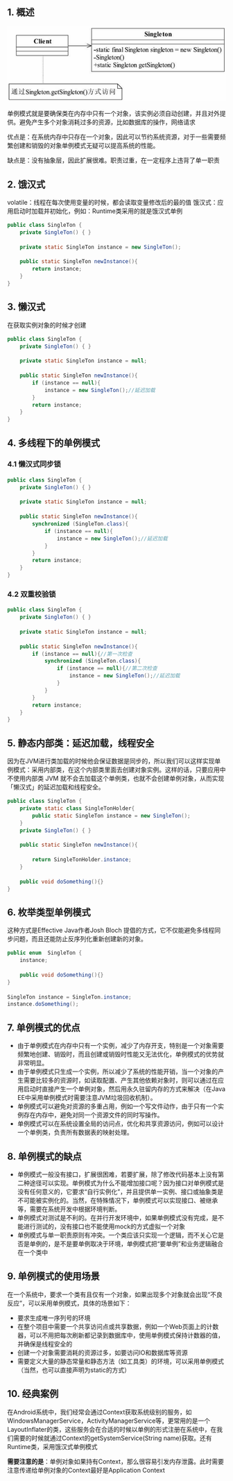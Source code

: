 ## 1. 概述
![](../assets/singleton)

单例模式就是要确保类在内存中只有一个对象，该实例必须自动创建，并且对外提供。避免产生多个对象消耗过多的资源，比如数据库的操作，网络请求

优点是：在系统内存中只存在一个对象，因此可以节约系统资源，对于一些需要频繁创建和销毁的对象单例模式无疑可以提高系统的性能。

缺点是：没有抽象层，因此扩展很难。职责过重，在一定程序上违背了单一职责
## 2. 饿汉式
volatile：线程在每次使用变量的时候，都会读取变量修改后的最的值
饿汉式：应用启动时加载并初始化，例如：Runtime类采用的就是饿汉式单例

```java
public class SingleTon {
    private SingleTon() { }

    private static SingleTon instance = new SingleTon();

    public static SingleTon newInstance(){
        return instance;
    }
}

```
## 3. 懒汉式
在获取实例对象的时候才创建

```java
public class SingleTon {
    private SingleTon() { }

    private static SingleTon instance = null;

    public static SingleTon newInstance(){
        if (instance == null){
            instance = new SingleTon();//延迟加载
        }
        return instance;
    }
}
```

## 4. 多线程下的单例模式
### 4.1 懒汉式同步锁

```java
public class SingleTon {
    private SingleTon() { }

    private static SingleTon instance = null;

    public static SingleTon newInstance(){
        synchronized (SingleTon.class){
            if (instance == null){
                instance = new SingleTon();//延迟加载
            }
        }
        return instance;
    }
}
```

### 4.2 双重校验锁

```java
public class SingleTon {
    private SingleTon() { }

    private static SingleTon instance = null;

    public static SingleTon newInstance(){
        if (instance == null){//第一次检查
            synchronized (SingleTon.class){
                if (instance == null){//第二次检查
                    instance = new SingleTon();//延迟加载
                }
            }
        }
        return instance;
    }
}
```

## 5. 静态内部类：延迟加载，线程安全
因为在JVM进行类加载的时候他会保证数据是同步的，所以我们可以这样实现单例模式：采用内部类，在这个内部类里面去创建对象实例。这样的话，只要应用中不使用内部类 JVM 就不会去加载这个单例类，也就不会创建单例对象，从而实现「懒汉式」的延迟加载和线程安全。

```java
public class SingleTon {
    private static class SingleTonHolder{
        public static SingleTon instance = new SingleTon();
    }
    private SingleTon() { }

    public static SingleTon newInstance(){

        return SingleTonHolder.instance;
    }

    public void doSomething(){}
}
```

## 6. 枚举类型单例模式
这种方式是Effective Java作者Josh Bloch 提倡的方式，它不仅能避免多线程同步问题，而且还能防止反序列化重新创建新的对象。

```java
public enum  SingleTon {
    instance;

    public void doSomething(){}
}

SingleTon instance = SingleTon.instance;
instance.doSomething();
```
## 7. 单例模式的优点

- 由于单例模式在内存中只有一个实例，减少了内存开支，特别是一个对象需要频繁地创建、销毁时，而且创建或销毁时性能又无法优化，单例模式的优势就非常明显。
- 由于单例模式只生成一个实例，所以减少了系统的性能开销，当一个对象的产生需要比较多的资源时，如读取配置、产生其他依赖对象时，则可以通过在应用启动时直接产生一个单例对象，然后用永久驻留内存的方式来解决（在Java EE中采用单例模式时需要注意JVM垃圾回收机制）。
- 单例模式可以避免对资源的多重占用，例如一个写文件动作，由于只有一个实例存在内存中，避免对同一个资源文件的同时写操作。
- 单例模式可以在系统设置全局的访问点，优化和共享资源访问，例如可以设计一个单例类，负责所有数据表的映射处理。

## 8. 单例模式的缺点
- 单例模式一般没有接口，扩展很困难，若要扩展，除了修改代码基本上没有第二种途径可以实现。单例模式为什么不能增加接口呢？因为接口对单例模式是没有任何意义的，它要求“自行实例化”，并且提供单一实例、接口或抽象类是不可能被实例化的。当然，在特殊情况下，单例模式可以实现接口、被继承等，需要在系统开发中根据环境判断。
- 单例模式对测试是不利的。在并行开发环境中，如果单例模式没有完成，是不能进行测试的，没有接口也不能使用mock的方式虚拟一个对象
- 单例模式与单一职责原则有冲突。一个类应该只实现一个逻辑，而不关心它是否是单例的，是不是要单例取决于环境，单例模式把“要单例”和业务逻辑融合在一个类中

## 9. 单例模式的使用场景

在一个系统中，要求一个类有且仅有一个对象，如果出现多个对象就会出现“不良反应”，可以采用单例模式，具体的场景如下：

- 要求生成唯一序列号的环境
- 在整个项目中需要一个共享访问点或共享数据，例如一个Web页面上的计数器，可以不用把每次刷新都记录到数据库中，使用单例模式保持计数器的值，并确保是线程安全的
- 创建一个对象需要消耗的资源过多，如要访问IO和数据库等资源
- 需要定义大量的静态常量和静态方法（如工具类）的环境，可以采用单例模式（当然，也可以直接声明为static的方式）

## 10. 经典案例

在Android系统中，我们经常会通过Context获取系统级别的服务，如WindowsManagerService，ActivityManagerService等，更常用的是一个LayoutInflater的类，这些服务会在合适的时候以单例的形式注册在系统中，在我们需要的时候就通过Context的getSystemService(String name)获取。还有Runtime类，采用饿汉式单例模式

**需要注意的是**：单例对象如果持有Context，那么很容易引发内存泄露。此时需要注意传递给单例对象的Context最好是Application Context
